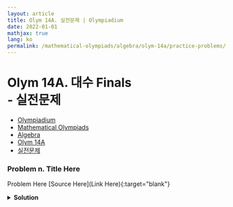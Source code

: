 ```yaml
---
layout: article
title: Olym 14A. 실전문제 | Olympiadium
date: 2022-01-01
mathjax: true
lang: ko
permalink: /mathematical-olympiads/algebra/olym-14a/practice-problems/
---
```

# Olym 14A. 대수 Finals <br> <ssup> - 실전문제</ssup>

<ul class="breadcrumb">
	<li><a href="{{ site.url }}">Olympiadium</a></li> 
	<li><a href="{{ site.url }}mathematical-olympiads/">Mathematical Olympiads</a></li> 
	<li><a href="{{ site.url }}mathematical-olympiads/algebra/">Algebra</a></li> 
	<li><a href="{{ site.url }}mathematical-olympiads/algebra/olym-14a/">Olym 14A</a></li> 
	<li><a href="{{ site.url }}mathematical-olympiads/algebra/olym-14a/practice-problems/">실전문제</a></li>
</ul>

### Problem n. Title Here
<blueboard> Problem Here </blueboard>
[Source Here](Link Here){:target="blank"}
<pinkborder><details>
<summary><b>Solution</b></summary>
Solution Here. 
</details></pinkborder>
